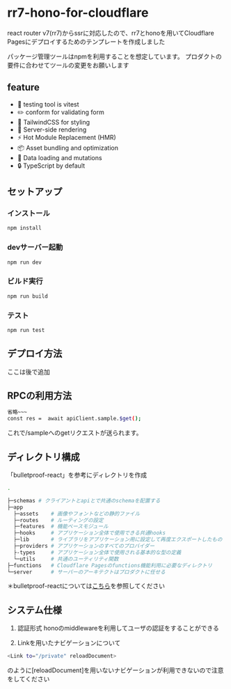 # rr7-hono-for-cloudflare
react router v7(rr7)からssrに対応したので、rr7とhonoを用いてCloudflare Pagesにデプロイするためのテンプレートを作成しました

パッケージ管理ツールはnpmを利用することを想定しています。
プロダクトの要件に合わせてツールの変更をお願いします

## feature
- 🤖 testing tool is vitest 
- ✏️ conform for validating form
- 🎉 TailwindCSS for styling
- 🚀 Server-side rendering
- ⚡️ Hot Module Replacement (HMR)
- 📦 Asset bundling and optimization
- 🔄 Data loading and mutations
- 🔒 TypeScript by default

## セットアップ
### インストール
```sh
npm install
```
### devサーバー起動
```sh
npm run dev
```
### ビルド実行
```sh
npm run build
```

### テスト
```sh
npm run test
```

## デプロイ方法
ここは後で追加

## RPCの利用方法
```bash
省略~~~
const res =  await apiClient.sample.$get();
```
これで/sampleへのgetリクエストが送られます。

## ディレクトリ構成
「bulletproof-react」を参考にディレクトリを作成

```bash
.

├─schemas # クライアントとapiとで共通のschemaを配置する
├─app
  ├─assets    # 画像やフォントなどの静的ファイル
  ├─routes    # ルーティングの設定
  ├─features  # 機能ベースモジュール
  ├─hooks     # アプリケーション全体で使用できる共通hooks
  ├─lib       # ライブラリをアプリケーション用に設定して再度エクスポートしたもの
  ├─providers # アプリケーションのすべてのプロバイダー
  ├-types     # アプリケーション全体で使用される基本的な型の定義
  └─utils     # 共通のユーティリティ関数
├─functions   # Cloudflare Pagesのfunctions機能利用に必要なディレクトリ
└─server      # サーバーのアーキテクトはプロダクトに任せる

```

＊bulletproof-reactについては[こちら](https://github.com/alan2207/bulletproof-react)を参照してください

## システム仕様
1. 認証形式
honoのmiddlewareを利用してユーザの認証をすることができる

2. Linkを用いたナビゲーションについて
```bash
<Link to="/private" reloadDocument>
```
のように[reloadDocument]を用いないナビゲーションが利用できないので注意をしてください
